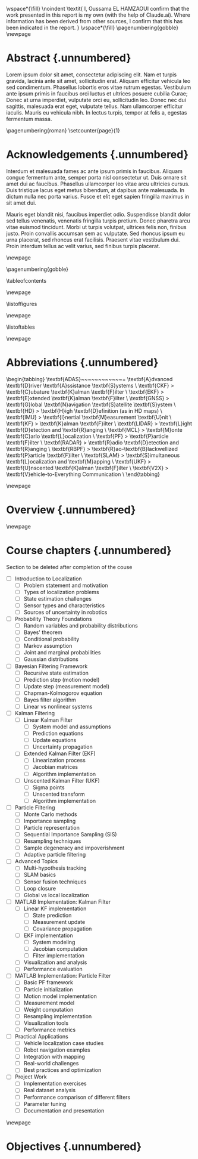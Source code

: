 <!-- This page is for an official declaration. -->

\vspace*{\fill}
\noindent
\textit{
I, Oussama EL HAMZAOUI confirm that the work presented in this report is my own (with the help of Claude.ai). Where information has been derived from other sources, I confirm that this has been indicated in the report.
}
\vspace*{\fill}
\pagenumbering{gobble}
\newpage
<!--  -->

# Abstract {.unnumbered}

<!-- This is the abstract -->

Lorem ipsum dolor sit amet, consectetur adipiscing elit. Nam et turpis gravida, lacinia ante sit amet, sollicitudin erat. Aliquam efficitur vehicula leo sed condimentum. Phasellus lobortis eros vitae rutrum egestas. Vestibulum ante ipsum primis in faucibus orci luctus et ultrices posuere cubilia Curae; Donec at urna imperdiet, vulputate orci eu, sollicitudin leo. Donec nec dui sagittis, malesuada erat eget, vulputate tellus. Nam ullamcorper efficitur iaculis. Mauris eu vehicula nibh. In lectus turpis, tempor at felis a, egestas fermentum massa.

\pagenumbering{roman}
\setcounter{page}{1}

# Acknowledgements {.unnumbered}

<!-- This is for acknowledging all of the people who helped out -->

Interdum et malesuada fames ac ante ipsum primis in faucibus. Aliquam congue fermentum ante, semper porta nisl consectetur ut. Duis ornare sit amet dui ac faucibus. Phasellus ullamcorper leo vitae arcu ultricies cursus. Duis tristique lacus eget metus bibendum, at dapibus ante malesuada. In dictum nulla nec porta varius. Fusce et elit eget sapien fringilla maximus in sit amet dui.

Mauris eget blandit nisi, faucibus imperdiet odio. Suspendisse blandit dolor sed tellus venenatis, venenatis fringilla turpis pretium. Donec pharetra arcu vitae euismod tincidunt. Morbi ut turpis volutpat, ultrices felis non, finibus justo. Proin convallis accumsan sem ac vulputate. Sed rhoncus ipsum eu urna placerat, sed rhoncus erat facilisis. Praesent vitae vestibulum dui. Proin interdum tellus ac velit varius, sed finibus turpis placerat.

<!-- Use the \newpage command to force a new page -->

\newpage

<!-- This is for table of content -->

\pagenumbering{gobble}

\tableofcontents

\newpage

<!-- This is for the list of figures -->

\listoffigures
<!--
The \listoffigures will use short captions first, and the whole caption if none is present. To keep this list readable, ensure each figure has a short caption, e.g.
![main_text_caption](source/figures/my_image.pdf ){#fig:mylabel}{ width=50% short-caption="short caption"}

-->
\newpage


<!-- This is for the list of tables -->

\listoftables

\newpage

<!--
The \listoftables will use short captions first, and the whole caption if none is present. To keep this list readable, ensure each figure has a short caption, e.g.

+----------+----------+----------+
|   Test   |  Test2   |  Test3   |
+----------+----------+----------+
|    20    |    22    |    23    |
+----------+----------+----------+
|    34    |    35    |    36    |
+----------+----------+----------+
:  Long caption []{#tbl:tbl_ref short-caption="short caption"}

You MUST include the empty square brackets before the curly brackets.

format to use
-----------------------------------------------------------------------------------
Landmass    \%      Number of   Dolphins per    How Many    How Many    Forbidden
            stuff   Owls        Capita          Foos        Bars        Float
----------  ------  ---------   -------------   ---------   --------    -----------
North       94%     20,028      17,465          12,084      20,659      1.71
America                                                               

Benguerir   99%     65498       256,54          565656      5489        2454
-----------------------------------------------------------------------------------

: Important data for various land masses. []{short-caption="Table short caption"}


-->

<!-- This is for the list of abbreviations -->

# Abbreviations {.unnumbered}

\begin{tabbing}
\textbf{ADAS}~~~~~~~~~~~~\= \textbf{A}dvanced \textbf{D}river \textbf{A}ssistance \textbf{S}ystems \\
\textbf{CKF}    \> \textbf{C}ubature \textbf{K}alman \textbf{F}ilter \\
\textbf{EKF}    \> \textbf{E}xtended \textbf{K}alman \textbf{F}ilter \\
\textbf{GNSS}   \> \textbf{G}lobal \textbf{N}avigation \textbf{S}atellite \textbf{S}ystem \\
\textbf{HD}     \> \textbf{H}igh \textbf{D}efinition (as in HD maps) \\
\textbf{IMU}    \> \textbf{I}nertial \textbf{M}easurement \textbf{U}nit \\
\textbf{KF}     \> \textbf{K}alman \textbf{F}ilter \\
\textbf{LIDAR}  \> \textbf{L}ight \textbf{D}etection and \textbf{R}anging \\
\textbf{MCL}    \> \textbf{M}onte \textbf{C}arlo \textbf{L}ocalization \\
\textbf{PF}     \> \textbf{P}article \textbf{F}ilter \\
\textbf{RADAR}  \> \textbf{R}adio \textbf{D}etection and \textbf{R}anging \\
\textbf{RBPF}   \> \textbf{R}ao-\textbf{B}lackwellized \textbf{P}article \textbf{F}ilter \\
\textbf{SLAM}   \> \textbf{S}imultaneous \textbf{L}ocalization and \textbf{M}apping \\
\textbf{UKF}    \> \textbf{U}nscented \textbf{K}alman \textbf{F}ilter \\
\textbf{V2X}    \> \textbf{V}ehicle-to-Everything Communication \\
\end{tabbing}

\newpage

# Overview {.unnumbered}

\newpage
# Course chapters {.unnumbered}
Section to be deleted after completion of the couse

- [ ] Introduction to Localization
    - [ ] Problem statement and motivation
    - [ ] Types of localization problems
    - [ ] State estimation challenges
    - [ ] Sensor types and characteristics
    - [ ] Sources of uncertainty in robotics
- [ ] Probability Theory Foundations
    - [ ] Random variables and probability distributions
    - [ ] Bayes' theorem
    - [ ] Conditional probability
    - [ ] Markov assumption
    - [ ] Joint and marginal probabilities
    - [ ] Gaussian distributions
- [ ] Bayesian Filtering Framework
    - [ ] Recursive state estimation
    - [ ] Prediction step (motion model)
    - [ ] Update step (measurement model)
    - [ ] Chapman-Kolmogorov equation
    - [ ] Bayes filter algorithm
    - [ ] Linear vs nonlinear systems
- [ ] Kalman Filtering
    - [ ] Linear Kalman Filter
        - [ ] System model and assumptions
        - [ ] Prediction equations
        - [ ] Update equations
        - [ ] Uncertainty propagation
    - [ ] Extended Kalman Filter (EKF)
        - [ ] Linearization process
        - [ ] Jacobian matrices
        - [ ] Algorithm implementation
    - [ ] Unscented Kalman Filter (UKF)
        - [ ] Sigma points
        - [ ] Unscented transform
        - [ ] Algorithm implementation
- [ ] Particle Filtering
    - [ ] Monte Carlo methods
    - [ ] Importance sampling
    - [ ] Particle representation
    - [ ] Sequential Importance Sampling (SIS)
    - [ ] Resampling techniques
    - [ ] Sample degeneracy and impoverishment
    - [ ] Adaptive particle filtering
- [ ] Advanced Topics
    - [ ] Multi-hypothesis tracking
    - [ ] SLAM basics
    - [ ] Sensor fusion techniques
    - [ ] Loop closure
    - [ ] Global vs local localization
- [ ] MATLAB Implementation: Kalman Filter
    - [ ] Linear KF implementation
        - [ ] State prediction
        - [ ] Measurement update
        - [ ] Covariance propagation
    - [ ] EKF implementation
        - [ ] System modeling
        - [ ] Jacobian computation
        - [ ] Filter implementation
    - [ ] Visualization and analysis
    - [ ] Performance evaluation
- [ ] MATLAB Implementation: Particle Filter
    - [ ] Basic PF framework
    - [ ] Particle initialization
    - [ ] Motion model implementation
    - [ ] Measurement model
    - [ ] Weight computation
    - [ ] Resampling implementation
    - [ ] Visualization tools
    - [ ] Performance metrics
- [ ] Practical Applications
    - [ ] Vehicle localization case studies
    - [ ] Robot navigation examples
    - [ ] Integration with mapping
    - [ ] Real-world challenges
    - [ ] Best practices and optimization
- [ ] Project Work
    - [ ] Implementation exercises
    - [ ] Real dataset analysis
    - [ ] Performance comparison of different filters
    - [ ] Parameter tuning
    - [ ] Documentation and presentation

<!-- 
Would you like me to elaborate on any specific chapter or create detailed content for a particular section? -->

\newpage
# Objectives {.unnumbered}


